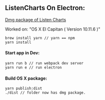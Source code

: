 ## ListenCharts On Electron:

[Dmg package of Listen Charts](https://yarnpkg.com/en/docs/install)

Worked on: "OS X El Capitan ( Version 10.11.6 )"


```
brew install yarn // yarn == npm
yarn install
```

#### Start app in Dev:
```
yarn run b // run webpack dev server
yarn run e // run electron
```

#### Build OS X package:
```
yarn publish:dist
./dist // folder now has dmg package.
```

